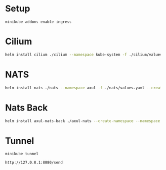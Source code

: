 # Setup
```
minikube addons enable ingress
```

# Cilium
```sh
helm install cilium ./cilium --namespace kube-system -f ./cilium/values.yaml --create-namespace
```


# NATS
```sh
helm install nats ./nats --namespace axul -f ./nats/values.yaml --create-namespace
```

# Nats Back
```sh
helm install axul-nats-back ./axul-nats --create-namespace --namespace axul
```

# Tunnel

```
minikube tunnel
```

```sh
http://127.0.0.1:8080/send
```